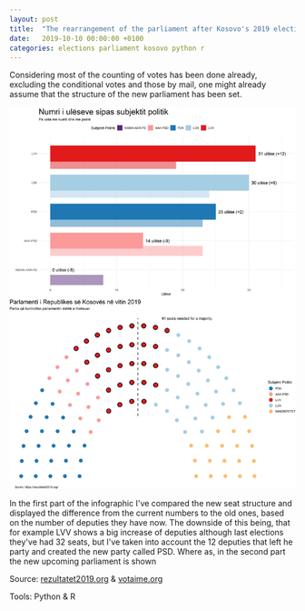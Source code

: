 ```yaml
---
layout: post
title:  "The rearrangement of the parliament after Kosovo's 2019 elections"
date:   2019-10-10 00:00:00 +0100
categories: elections parliament kosovo python r
---
```

Considering most of the counting of votes has been done already, excluding the conditional votes and those by mail, one might already assume that the structure of the new parliament has been set.

![2019 parliament infographic](https://raw.githubusercontent.com/gentrexha/gentrexha.github.io/master/assets/images/posts/2019-parliament-infographic.jpg)

In the first part of the infographic I've compared the new seat structure and displayed the difference from the current numbers to the old ones, based on the number of deputies they have now. The downside of this being, that for example LVV shows a big increase of deputies although last elections they've had 32 seats, but I've taken into account the 12 deputies that left he party and created the new party called PSD. Where as, in the second part the new upcoming parliament is shown

Source: [rezultatet2019.org](http://ask.rks-gov.net/en/kosovo-agency-of-statistics) & [votaime.org](http://www.votaime.org)

Tools: Python & R